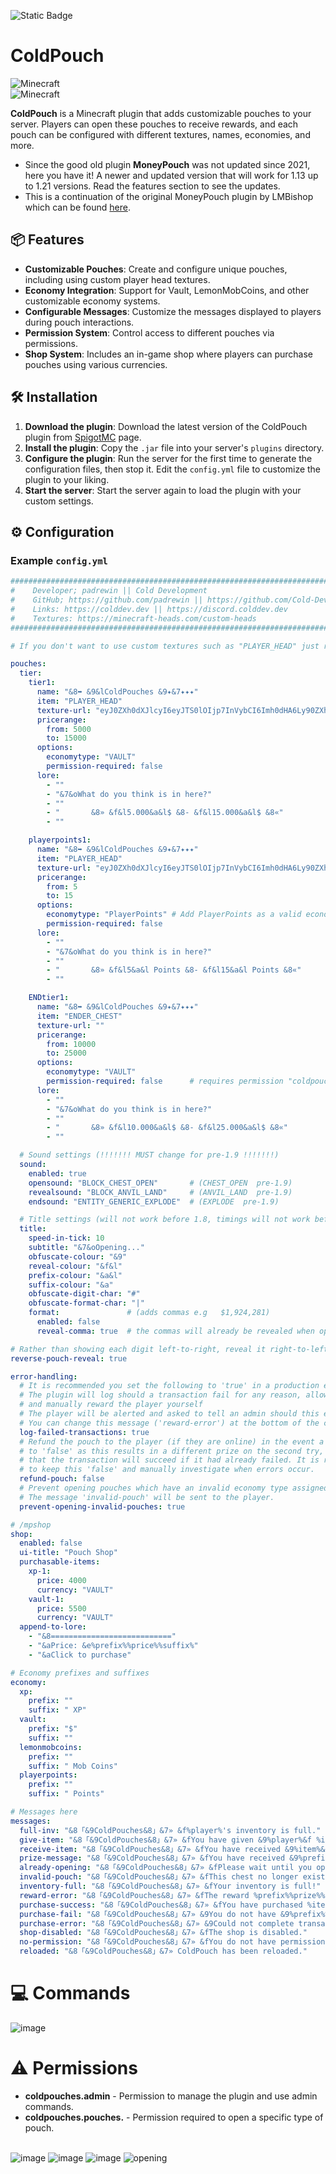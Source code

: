![Static Badge](https://img.shields.io/badge/Version-v1.0-blue?color=799aca)
# ColdPouch

![Minecraft](https://img.shields.io/badge/Minecraft-1.20.1-blue.svg)<br>
![Minecraft](https://img.shields.io/badge/Minecraft-1.21-green.svg)

**ColdPouch** is a Minecraft plugin that adds customizable pouches to your server. Players can open these pouches to receive rewards, and each pouch can be configured with different textures, names, economies, and more.<br>
- Since the good old plugin **MoneyPouch** was not updated since 2021, here you have it! A newer and updated version that will work for 1.13 up to 1.21 versions. Read the features section to see the updates.
- This is a continuation of the original MoneyPouch plugin by LMBishop which can be found [here](https://github.com/LMBishop/MoneyPouch).

## 📦 Features

- **Customizable Pouches**: Create and configure unique pouches, including using custom player head textures.
- **Economy Integration**: Support for Vault, LemonMobCoins, and other customizable economy systems.
- **Configurable Messages**: Customize the messages displayed to players during pouch interactions.
- **Permission System**: Control access to different pouches via permissions.
- **Shop System**: Includes an in-game shop where players can purchase pouches using various currencies.

## 🛠️ Installation

1. **Download the plugin**: Download the latest version of the ColdPouch plugin from [SpigotMC](https://www.spigotmc.org/resources/authors/padrecxsh.2013368/) page.
2. **Install the plugin**: Copy the `.jar` file into your server's `plugins` directory.
3. **Configure the plugin**: Run the server for the first time to generate the configuration files, then stop it. Edit the `config.yml` file to customize the plugin to your liking.
4. **Start the server**: Start the server again to load the plugin with your custom settings.

## ⚙️ Configuration

### Example `config.yml`

```yaml
#########################################################################################################
#    Developer; padrewin || Cold Development                                                            #
#    GitHub; https://github.com/padrewin || https://github.com/Cold-Development                         #
#    Links: https://colddev.dev || https://discord.colddev.dev                                          #
#    Textures: https://minecraft-heads.com/custom-heads                                                 #
#########################################################################################################

# If you don't want to use custom textures such as "PLAYER_HEAD" just replace it with "CHEST" or "ENDER_CHEST" and leave "texture-url:" empty. You have an example below somewhere.

pouches:
  tier:
    tier1:
      name: "&8➥ &9&lColdPouches &9✦&7✦✦✦"
      item: "PLAYER_HEAD"
      texture-url: "eyJ0ZXh0dXJlcyI6eyJTS0lOIjp7InVybCI6Imh0dHA6Ly90ZXh0dXJlcy5taW5lY3JhZnQubmV0L3RleHR1cmUvYzg2MjJhM2Q1M2NjYzc4NDM2YzBmNjYwMDRjYjRiNzcyOWM0NjZlYTEwMDY1ZTgzOWEwNmI2Mjg4YmZkYTk4NiJ9fX0="
      pricerange:
        from: 5000
        to: 15000
      options:
        economytype: "VAULT"
        permission-required: false
      lore:
        - ""
        - "&7&oWhat do you think is in here?"
        - ""
        - "       &8» &f&l5.000&a&l$ &8- &f&l15.000&a&l$ &8«"
        - ""

    playerpoints1:
      name: "&8➥ &9&lColdPouches &9✦&7✦✦✦"
      item: "PLAYER_HEAD"
      texture-url: "eyJ0ZXh0dXJlcyI6eyJTS0lOIjp7InVybCI6Imh0dHA6Ly90ZXh0dXJlcy5taW5lY3JhZnQubmV0L3RleHR1cmUvOTVmZDY3ZDU2ZmZjNTNmYjM2MGExNzg3OWQ5YjUzMzhkNzMzMmQ4ZjEyOTQ5MWE1ZTE3ZThkNmU4YWVhNmMzYSJ9fX0="
      pricerange:
        from: 5
        to: 15
      options:
        economytype: "PlayerPoints" # Add PlayerPoints as a valid economy type
        permission-required: false
      lore:
        - ""
        - "&7&oWhat do you think is in here?"
        - ""
        - "       &8» &f&l5&a&l Points &8- &f&l15&a&l Points &8«"
        - ""

    ENDtier1:
      name: "&8➥ &9&lColdPouches &9✦&7✦✦✦"
      item: "ENDER_CHEST"
      texture-url: ""
      pricerange:
        from: 10000
        to: 25000
      options:
        economytype: "VAULT"
        permission-required: false      # requires permission "coldpouches.pouches.ENDtier1"
      lore:
        - ""
        - "&7&oWhat do you think is in here?"
        - ""
        - "       &8» &f&l10.000&a&l$ &8- &f&l25.000&a&l$ &8«"
        - ""

  # Sound settings (!!!!!!! MUST change for pre-1.9 !!!!!!!)
  sound:
    enabled: true
    opensound: "BLOCK_CHEST_OPEN"       # (CHEST_OPEN  pre-1.9)
    revealsound: "BLOCK_ANVIL_LAND"     # (ANVIL_LAND  pre-1.9)
    endsound: "ENTITY_GENERIC_EXPLODE"  # (EXPLODE  pre-1.9)

  # Title settings (will not work before 1.8, timings will not work before 1.10)
  title:
    speed-in-tick: 10
    subtitle: "&7&oOpening..."
    obfuscate-colour: "&9"
    reveal-colour: "&f&l"
    prefix-colour: "&a&l"
    suffix-colour: "&a"
    obfuscate-digit-char: "#"
    obfuscate-format-char: "|"
    format:               # (adds commas e.g   $1,924,281)
      enabled: false
      reveal-comma: true  # the commas will already be revealed when opening

# Rather than showing each digit left-to-right, reveal it right-to-left
reverse-pouch-reveal: true

error-handling:
  # It is recommended you set the following to 'true' in a production environment
  # The plugin will log should a transaction fail for any reason, allowing you to investigate
  # and manually reward the player yourself
  # The player will be alerted and asked to tell an admin should this event occur regardless if this is disabled
  # You can change this message ('reward-error') at the bottom of the config
  log-failed-transactions: true
  # Refund the pouch to the player (if they are online) in the event a transaction failed - this is default
  # to 'false' as this results in a different prize on the second try, and it is unlikely
  # that the transaction will succeed if it had already failed. It is recommended
  # to keep this 'false' and manually investigate when errors occur.
  refund-pouch: false
  # Prevent opening pouches which have an invalid economy type assigned to them.
  # The message 'invalid-pouch' will be sent to the player.
  prevent-opening-invalid-pouches: true

# /mpshop
shop:
  enabled: false
  ui-title: "Pouch Shop"
  purchasable-items:
    xp-1:
      price: 4000
      currency: "VAULT"
    vault-1:
      price: 5500
      currency: "VAULT"
  append-to-lore:
    - "&8==========================="
    - "&aPrice: &e%prefix%%price%%suffix%"
    - "&aClick to purchase"

# Economy prefixes and suffixes
economy:
  xp:
    prefix: ""
    suffix: " XP"
  vault:
    prefix: "$"
    suffix: ""
  lemonmobcoins:
    prefix: ""
    suffix: " Mob Coins"
  playerpoints:
    prefix: ""
    suffix: " Points"

# Messages here
messages:
  full-inv: "&8「&9ColdPouches&8」&7» &f%player%'s inventory is full."
  give-item: "&8「&9ColdPouches&8」&7» &fYou have given &9%player%&f %item%&f."
  receive-item: "&8「&9ColdPouches&8」&7» &fYou have received &9%item%&f."
  prize-message: "&8「&9ColdPouches&8」&7» &fYou have received &9%prefix%%prize%%suffix%&f!"
  already-opening: "&8「&9ColdPouches&8」&7» &fPlease wait until you open the first chest!"
  invalid-pouch: "&8「&9ColdPouches&8」&7» &fThis chest no longer exists! &7(contact an administrator)"
  inventory-full: "&8「&9ColdPouches&8」&7» &fYour inventory is full!"
  reward-error: "&8「&9ColdPouches&8」&7» &fThe reward %prefix%%prize%%suffix% &fhas failed."
  purchase-success: "&8「&9ColdPouches&8」&7» &fYou have purchased %item%&f for &9%prefix%%price%%suffix%&f."
  purchase-fail: "&8「&9ColdPouches&8」&7» &9You do not have &9%prefix%%price%%suffix%&f."
  purchase-error: "&8「&9ColdPouches&8」&7» &9Could not complete transaction for %item%&9."
  shop-disabled: "&8「&9ColdPouches&8」&7» &fThe shop is disabled."
  no-permission: "&8「&9ColdPouches&8」&7» &fYou do not have permission to open this chest!"
  reloaded: "&8「&9ColdPouches&8」&7» ColdPouch has been reloaded."
```

# 💻 Commands
![image](https://github.com/user-attachments/assets/0d1e74b0-109d-4174-8f92-f0017273a49b)

# ⚠️ Permissions
- **coldpouches.admin** - Permission to manage the plugin and use admin commands.
- **coldpouches.pouches.<id>** - Permission required to open a specific type of pouch.

<br>![image](https://github.com/user-attachments/assets/d90280ff-2742-4345-b504-811ce1f26fa0)
![image](https://github.com/user-attachments/assets/7f9f283d-7c0a-44a1-8094-1843b4d179dd)
![image](https://github.com/user-attachments/assets/3df02627-6c76-4d80-8d91-e879937f4ddd)
![opening](https://github.com/user-attachments/assets/a7889779-bceb-42c8-b573-8d05e9d49070)
